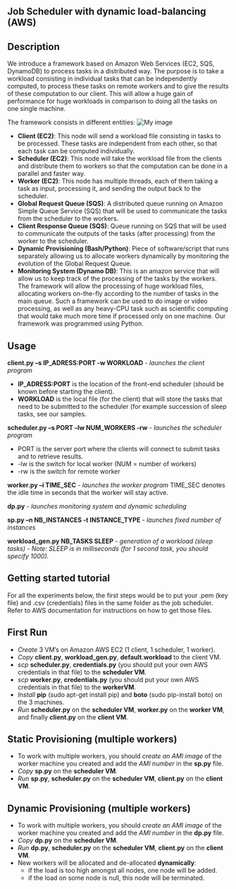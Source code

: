 Job Scheduler with dynamic load-balancing (AWS)
----------------------------------------------------------------

Description
-----------
We introduce a framework based on Amazon Web Services (EC2, SQS, DynamoDB) to process tasks in a distributed way.
The purpose is to take a workload consisting in individual tasks that can be independently computed, to process these tasks on remote workers and to give the results of these computation to our client. 
This will allow a huge gain of performance for huge workloads in comparison to doing all the tasks on one single machine.

The framework consists in different entities:
![My image](http://i.imgur.com/cZriHks.jpg)
* **Client (EC2)**:  This node will  send  a  workload  file  consisting  in tasks to be  processed. These tasks are independent from each other, so that each task can be computed individually.
* **Scheduler (EC2)**: This node will take the workload file from the clients and distribute them to workers so that the computation can be done in a parallel and faster way.
* **Worker (EC2)**:  This node has  multiple  threads, each of them taking a task as input, processing it, and sending the output back to the scheduler.
* **Global  Request  Queue (SQS)**: A distributed queue running on Amazon Simple Queue Service (SQS) that  will  be  used  to communicate the tasks from the scheduler to the workers. 
* **Client Response Queue (SQS)**: Queue running on SQS that will be used to communicate the outputs of the tasks (after processing) from the worker to the scheduler.
* **Dynamic  Provisioning (Bash/Python)**:  Piece of software/script that runs separately allowing us to allocate workers dynamically by monitoring the evolution of the Global Request Queue.
* **Monitoring System (Dynamo DB)**:  This is an amazon service that will allow us to keep track of the processing of the tasks by the workers.
The  framework  will  allow  the  processing  of  huge workload  files,  allocating  workers  on-the-fly according  to  the number of tasks in the main queue.
Such a framework can be used to do image or video processing, as well as any heavy-CPU task such as scientific computing that would take much more time if processed only on one machine.
Our framework was programmed using Python.

Usage
-----

**client.py –s IP_ADRESS:PORT -w WORKLOAD** - *launches the client program*
* **IP_ADRESS:PORT** is the location of the front-end scheduler (should be known before starting the client).
* **WORKLOAD** is the local file (for the client) that will store the tasks that need to be submitted to the scheduler (for example succession of sleep tasks, see our samples.

**scheduler.py –s PORT –lw NUM_WORKERS -rw** - *launches the scheduler program*
* PORT is the server port where the clients will connect to submit tasks and to retrieve results.
* -lw is the switch for local worker (NUM = number of workers)
* -rw is the switch for remote worker

**worker.py –i TIME_SEC** - *launches the worker program*
TIME_SEC denotes the idle time in seconds that the worker will stay active.

**dp.py** - *launches monitoring system and dynamic scheduling*

**sp.py –n NB_INSTANCES -t INSTANCE_TYPE** - *launches fixed number of instances*

**workload_gen.py NB_TASKS SLEEP** - *generation of a workload (sleep tasks)* - *Note: SLEEP is in milliseconds (for 1 second task, you should specify 1000).*

Getting started tutorial
------------------------
For all the experiments below, the first steps would be to put your .pem (key file) and .csv (credentials) files in the same folder as the job scheduler. Refer to AWS documentation for instructions on how to get those files.

First Run
---------
* *Create* 3 VM’s on Amazon AWS EC2 (1 client, 1 scheduler, 1 worker).
* *Copy* **client.py**, **workload_gen.py**, **default.workload** to the client VM.
* *scp*  **scheduler.py**, **credentials.py** (you should put your own AWS credentials in that file) to the **scheduler VM**.
* *scp*  **worker.py**, **credentials.py** (you should put your own AWS credentials in that file) to the **workerVM**.
* *Install* **pip** (sudo apt-get install pip) and **boto** (sudo pip-install boto) on the 3 machines.
* *Run* **scheduler.py** on the **scheduler VM**, **worker.py** on the **worker VM**, and finally **client.py** on the **client VM**.

Static Provisioning (multiple workers)
-----------------------------
* To work with multiple workers, you should *create an AMI image* of the worker machine 
you created and add the *AMI number* in the **sp.py** file.
* *Copy* **sp.py** on the **scheduler VM**.
* *Run* **sp.py**, **scheduler.py** on the **scheduler VM**, **client.py** on the **client VM**.

Dynamic Provisioning (multiple workers)
------------------------------
* To work with multiple workers, you should *create an AMI image* of the worker machine 
you created and add the *AMI number* in the **dp.py** file.
* *Copy* **dp.py** on the **scheduler VM**.
* *Run* **dp.py**, **scheduler.py** on the **scheduler VM**, **client.py** on the **client VM**. 
* New workers will be allocated and de-allocated **dynamically**: 
	* if the load is too high amongst all nodes, one node will be added.
	* if the load on some node is null, this node will be terminated.

